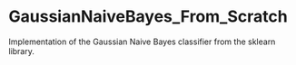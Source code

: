 # GaussianNaiveBayes_From_Scratch

Implementation of the Gaussian Naive Bayes classifier from the sklearn library.
